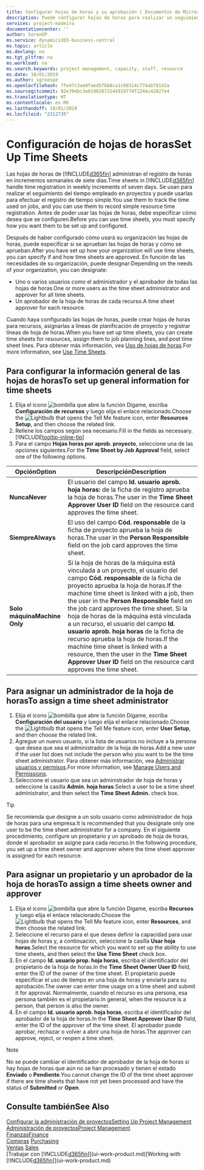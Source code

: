 ```yaml
---
title: Configurar hojas de horas y su aprobación | Documentos de Microsoft
description: Puede configurar hojas de horas para realizar un seguimiento del tiempo empleado en proyectos y el uso recursos, lo que le ayudará en la administración de proyectos, personal y capacidad
services: project-madeira
documentationcenter: ''
author: SorenGP
ms.service: dynamics365-business-central
ms.topic: article
ms.devlang: na
ms.tgt_pltfrm: na
ms.workload: na
ms.search.keywords: project management, capacity, staff, resource
ms.date: 10/01/2019
ms.author: sgroespe
ms.openlocfilehash: 7fe47c3ae0faed5fbb8ca1c60314c774abf8143a
ms.sourcegitcommit: 02e704bc3e01d62072144919774f1244c42827e4
ms.translationtype: HT
ms.contentlocale: es-MX
ms.lasthandoff: 10/01/2019
ms.locfileid: "2312735"
---
```

# <a name="set-up-time-sheets"></a><span data-ttu-id="a980b-103">Configuración de hojas de horas</span><span class="sxs-lookup"><span data-stu-id="a980b-103">Set Up Time Sheets</span></span>
<span data-ttu-id="a980b-104">Las hojas de horas de [!INCLUDE[d365fin](includes/d365fin_md.md)] administran el registro de horas en incrementos semanales de siete días.</span><span class="sxs-lookup"><span data-stu-id="a980b-104">Time sheets in [!INCLUDE[d365fin](includes/d365fin_md.md)] handle time registration in weekly increments of seven days.</span></span> <span data-ttu-id="a980b-105">Se usan para realizar el seguimiento del tiempo empleado en proyectos y puede usarlas para efectuar el registro de tiempo simple.</span><span class="sxs-lookup"><span data-stu-id="a980b-105">You use them to track the time used on jobs, and you can use them to record simple resource time registration.</span></span> <span data-ttu-id="a980b-106">Antes de poder usar las hojas de horas, debe especificar cómo desea que se configuren.</span><span class="sxs-lookup"><span data-stu-id="a980b-106">Before you can use time sheets, you must specify how you want them to be set up and configured.</span></span>

<span data-ttu-id="a980b-107">Después de haber configurado cómo usará su organización las hojas de horas, puede especificar si se aprueban las hojas de horas y cómo se aprueban.</span><span class="sxs-lookup"><span data-stu-id="a980b-107">After you have set up how your organization will use time sheets, you can specify if and how time sheets are approved.</span></span> <span data-ttu-id="a980b-108">En función de las necesidades de su organización, puede designar:</span><span class="sxs-lookup"><span data-stu-id="a980b-108">Depending on the needs of your organization, you can designate:</span></span>

* <span data-ttu-id="a980b-109">Uno o varios usuarios como el administrador y el aprobador de todas las hojas de horas.</span><span class="sxs-lookup"><span data-stu-id="a980b-109">One or more users as the time sheet administrator and approver for all time sheets.</span></span>
* <span data-ttu-id="a980b-110">Un aprobador de la hoja de horas de cada recurso.</span><span class="sxs-lookup"><span data-stu-id="a980b-110">A time sheet approver for each resource.</span></span>

<span data-ttu-id="a980b-111">Cuando haya configurado las hojas de horas, puede crear hojas de horas para recursos, asignarlas a líneas de planificación de proyecto y registrar líneas de hoja de horas.</span><span class="sxs-lookup"><span data-stu-id="a980b-111">When you have set up time sheets, you can create time sheets for resources, assign them to job planning lines, and post time sheet lines.</span></span> <span data-ttu-id="a980b-112">Para obtener más información, vea [Uso de hojas de horas](projects-how-use-time-sheets.md).</span><span class="sxs-lookup"><span data-stu-id="a980b-112">For more information, see [Use Time Sheets](projects-how-use-time-sheets.md).</span></span>

## <a name="to-set-up-general-information-for-time-sheets"></a><span data-ttu-id="a980b-113">Para configurar la información general de las hojas de horas</span><span class="sxs-lookup"><span data-stu-id="a980b-113">To set up general information for time sheets</span></span>
1. <span data-ttu-id="a980b-114">Elija el icono ![bombilla que abre la función Dígame](media/ui-search/search_small.png "Dígame que desea hacer"), escriba **Configuración de recursos** y luego elija el enlace relacionado.</span><span class="sxs-lookup"><span data-stu-id="a980b-114">Choose the ![Lightbulb that opens the Tell Me feature](media/ui-search/search_small.png "Tell me what you want to do") icon, enter **Resources Setup**, and then choose the related link.</span></span>  
2. <span data-ttu-id="a980b-115">Rellene los campos según sea necesario.</span><span class="sxs-lookup"><span data-stu-id="a980b-115">Fill in the fields as necessary.</span></span> [!INCLUDE[tooltip-inline-tip](includes/tooltip-inline-tip_md.md)]
3. <span data-ttu-id="a980b-116">Para el campo **Hojas horas por aprob. proyecto**, seleccione una de las opciones siguientes.</span><span class="sxs-lookup"><span data-stu-id="a980b-116">For the **Time Sheet by Job Approval** field, select one of the following options.</span></span>

| <span data-ttu-id="a980b-117">Opción</span><span class="sxs-lookup"><span data-stu-id="a980b-117">Option</span></span> | <span data-ttu-id="a980b-118">Descripción</span><span class="sxs-lookup"><span data-stu-id="a980b-118">Description</span></span> |
| --- | --- |
| <span data-ttu-id="a980b-119">**Nunca**</span><span class="sxs-lookup"><span data-stu-id="a980b-119">**Never**</span></span> |<span data-ttu-id="a980b-120">El usuario del campo **Id. usuario aprob. hoja horas:** de la ficha de registro aprueba la hoja de horas.</span><span class="sxs-lookup"><span data-stu-id="a980b-120">The user in the **Time Sheet Approver User ID** field on the resource card approves the time sheet.</span></span> |
| <span data-ttu-id="a980b-121">**Siempre**</span><span class="sxs-lookup"><span data-stu-id="a980b-121">**Always**</span></span> |<span data-ttu-id="a980b-122">El uso del campo **Cód. responsable** de la ficha de proyecto aprueba la hoja de horas.</span><span class="sxs-lookup"><span data-stu-id="a980b-122">The user in the **Person Responsible** field on the job card approves the time sheet.</span></span> |
| <span data-ttu-id="a980b-123">**Solo máquina**</span><span class="sxs-lookup"><span data-stu-id="a980b-123">**Machine Only**</span></span> |<span data-ttu-id="a980b-124">Si la hoja de horas de la máquina está vinculada a un proyecto, el usuario del campo **Cód. responsable** de la ficha de proyecto aprueba la hoja de horas.</span><span class="sxs-lookup"><span data-stu-id="a980b-124">If the machine time sheet is linked with a job, then the user in the **Person Responsible** field on the job card approves the time sheet.</span></span> <span data-ttu-id="a980b-125">Si la hoja de horas de la máquina está vinculada a un recurso, el usuario del campo **Id. usuario aprob. hoja horas** de la ficha de recurso aprueba la hoja de horas.</span><span class="sxs-lookup"><span data-stu-id="a980b-125">If the machine time sheet is linked with a resource, then the user in the **Time Sheet Approver User ID** field on the resource card approves the time sheet.</span></span> |

## <a name="to-assign-a-time-sheet-administrator"></a><span data-ttu-id="a980b-126">Para asignar un administrador de la hoja de horas</span><span class="sxs-lookup"><span data-stu-id="a980b-126">To assign a time sheet administrator</span></span>
1. <span data-ttu-id="a980b-127">Elija el icono ![bombilla que abre la función Dígame](media/ui-search/search_small.png "Dígame que desea hacer"), escriba **Configuración del usuario** y luego elija el enlace relacionado.</span><span class="sxs-lookup"><span data-stu-id="a980b-127">Choose the ![Lightbulb that opens the Tell Me feature](media/ui-search/search_small.png "Tell me what you want to do") icon, enter **User Setup**, and then choose the related link.</span></span>  
2. <span data-ttu-id="a980b-128">Agregue un nuevo usuario, si la lista de usuarios no incluye a la persona que desea que sea el administrador de la hoja de horas.</span><span class="sxs-lookup"><span data-stu-id="a980b-128">Add a new user if the user list does not include the person who you want to be the time sheet administrator.</span></span> <span data-ttu-id="a980b-129">Para obtener más información, vea [Administrar usuarios y permisos](ui-how-users-permissions.md).</span><span class="sxs-lookup"><span data-stu-id="a980b-129">For more information, see [Manage Users and Permissions](ui-how-users-permissions.md).</span></span>
3. <span data-ttu-id="a980b-130">Seleccione el usuario que sea un administrador de hoja de horas y seleccione la casilla **Admin. hoja horas**.</span><span class="sxs-lookup"><span data-stu-id="a980b-130">Select a user to be a time sheet administrator, and then select the **Time Sheet Admin.** check box.</span></span>  

> [!TIP]  
>   <span data-ttu-id="a980b-131">Se recomienda que designe a un solo usuario como administrador de hoja de horas para una empresa.</span><span class="sxs-lookup"><span data-stu-id="a980b-131">It is recommended that you designate only one user to be the time sheet administrator for a company.</span></span> <span data-ttu-id="a980b-132">En el siguiente procedimiento, configure un propietario y un aprobado de hoja de horas, donde el aprobador se asigne para cada recurso.</span><span class="sxs-lookup"><span data-stu-id="a980b-132">In the following procedure, you set up a time sheet owner and approver where the time sheet approver is assigned for each resource.</span></span>  

## <a name="to-assign-a-time-sheets-owner-and-approver"></a><span data-ttu-id="a980b-133">Para asignar un propietario y un aprobador de la hoja de horas</span><span class="sxs-lookup"><span data-stu-id="a980b-133">To assign a time sheets owner and approver</span></span>
1. <span data-ttu-id="a980b-134">Elija el icono ![bombilla que abre la función Dígame](media/ui-search/search_small.png "Dígame que desea hacer"), escriba **Recursos** y luego elija el enlace relacionado.</span><span class="sxs-lookup"><span data-stu-id="a980b-134">Choose the ![Lightbulb that opens the Tell Me feature](media/ui-search/search_small.png "Tell me what you want to do") icon, enter **Resources**, and then choose the related link.</span></span>
2. <span data-ttu-id="a980b-135">Seleccione el recurso para el que desea definir la capacidad para usar hojas de horas y, a continuación, seleccione la casilla **Usar hoja horas**.</span><span class="sxs-lookup"><span data-stu-id="a980b-135">Select the resource for which you want to set up the ability to use time sheets, and then select the **Use Time Sheet** check box.</span></span>  
3. <span data-ttu-id="a980b-136">En el campo **Id. usuario prop. hoja horas**, escriba el identificador del propietario de la hoja de horas.</span><span class="sxs-lookup"><span data-stu-id="a980b-136">In the **Time Sheet Owner User ID** field, enter the ID of the owner of the time sheet.</span></span> <span data-ttu-id="a980b-137">El propietario puede especificar el uso de tiempo en una hoja de horas y enviarla para su aprobación.</span><span class="sxs-lookup"><span data-stu-id="a980b-137">The owner can enter time usage on a time sheet and submit it for approval.</span></span> <span data-ttu-id="a980b-138">Normalmente, cuando el recurso es una persona, esa persona también es el propietario.</span><span class="sxs-lookup"><span data-stu-id="a980b-138">In general, when the resource is a person, that person is also the owner.</span></span>  
4. <span data-ttu-id="a980b-139">En el campo **Id. usuario aprob. hoja horas**, escriba el identificador del aprobador de la hoja de horas.</span><span class="sxs-lookup"><span data-stu-id="a980b-139">In the **Time Sheet Approver User ID** field, enter the ID of the approver of the time sheet.</span></span> <span data-ttu-id="a980b-140">El aprobador puede aprobar, rechazar o volver a abrir una hoja de horas.</span><span class="sxs-lookup"><span data-stu-id="a980b-140">The approver can approve, reject, or reopen a time sheet.</span></span>  

> [!NOTE]  
>   <span data-ttu-id="a980b-141">No se puede cambiar el identificador de aprobador de la hoja de horas si hay hojas de horas que aún no se han procesado y tienen el estado **Enviado** o **Pendiente**.</span><span class="sxs-lookup"><span data-stu-id="a980b-141">You cannot change the ID of the time sheet approver if there are time sheets that have not yet been processed and have the status of **Submitted** or **Open**.</span></span>

## <a name="see-also"></a><span data-ttu-id="a980b-142">Consulte también</span><span class="sxs-lookup"><span data-stu-id="a980b-142">See Also</span></span>
[<span data-ttu-id="a980b-143">Configurar la administración de proyectos</span><span class="sxs-lookup"><span data-stu-id="a980b-143">Setting Up Project Management</span></span>](projects-setup-projects.md)  
[<span data-ttu-id="a980b-144">Administración de proyectos</span><span class="sxs-lookup"><span data-stu-id="a980b-144">Project Management</span></span>](projects-manage-projects.md)  
[<span data-ttu-id="a980b-145">Finanzas</span><span class="sxs-lookup"><span data-stu-id="a980b-145">Finance</span></span>](finance.md)  
<span data-ttu-id="a980b-146">[Compras](purchasing-manage-purchasing.md)       </span><span class="sxs-lookup"><span data-stu-id="a980b-146">[Purchasing](purchasing-manage-purchasing.md)       </span></span>  
<span data-ttu-id="a980b-147">[Ventas](sales-manage-sales.md)    </span><span class="sxs-lookup"><span data-stu-id="a980b-147">[Sales](sales-manage-sales.md)    </span></span>  
<span data-ttu-id="a980b-148">[Trabajar con [!INCLUDE[d365fin](includes/d365fin_md.md)]](ui-work-product.md)</span><span class="sxs-lookup"><span data-stu-id="a980b-148">[Working with [!INCLUDE[d365fin](includes/d365fin_md.md)]](ui-work-product.md)</span></span>  

